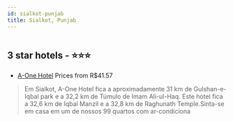 ```yaml
---
id: sialkot-punjab
title: Sialkot, Punjab
---
```


<center><img src="https://i.travelapi.com/hotels/71000000/70800000/70790400/70790393/97cadd56_z.jpg" alt="" /></center>


##  3 star hotels - ⭐️⭐️⭐️

-    [A-One Hotel](https://www.hurb.com/br/aud/https://www.hurb.com/br/hotels/sialkot/a-one-hotel-HT-Q1XK?cmp=18055) Prices from R$41.57
   > Em Sialkot, A-One Hotel fica a aproximadamente 31 km de Gulshan-e-Iqbal park e a 32,2 km de Túmulo de Imam Ali-ul-Haq.  Este hotel fica a 32,6 km de Iqbal Manzil e a 32,8 km de Raghunath Temple.Sinta-se em casa em um de nossos 99 quartos com ar-condiciona
